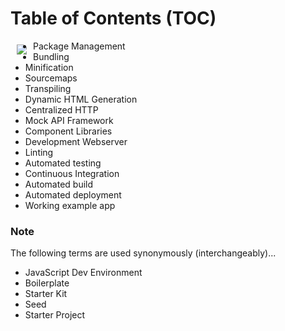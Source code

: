 # Table of Contents (TOC)
<a href="https://d3js.org"><img src="https://d3js.org/logo.svg" align="left" hspace="10" vspace="6"></a>
- Package Management
- Bundling
- Minification
- Sourcemaps
- Transpiling
- Dynamic HTML Generation
- Centralized HTTP
- Mock API Framework
- Component Libraries
- Development Webserver
- Linting
- Automated testing
- Continuous Integration
- Automated build
- Automated deployment
- Working example app

### Note
The following terms are used synonymously (interchangeably)...
- JavaScript Dev Environment
- Boilerplate
- Starter Kit
- Seed
- Starter Project
